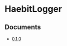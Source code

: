 # HaebitLogger

## Documents
* [0.1.0](https://yabby1997.github.io/HaebitLogger/0.1.0/documentation/haebitlogger/)

